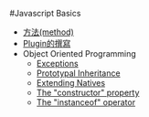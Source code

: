 #Javascript Basics
- [方法(method)](method/method.md)
- [Plugin的撰寫](plugin/plugin.md)
- Object Oriented Programming
	- [Exceptions](object-oriented-programming/exceptions.md) 
	- [Prototypal Inheritance](object-oriented-programming/prototypal-inheritance.md)
	- [Extending Natives](object-oriented-programming/extending-natives.md)
	- [The "constructor" property](object-oriented-programming/constructor.md)
	- [The "instanceof" operator](object-oriented-programming/instanceof.md)